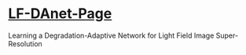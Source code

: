 # [LF-DAnet-Page]([https://github.com/ZhengyuLiang24/BasicLFSR#recources](https://zhengyuliang24.github.io/LF-DAnet-Page/))
 Learning a Degradation-Adaptive Network for Light Field Image Super-Resolution
